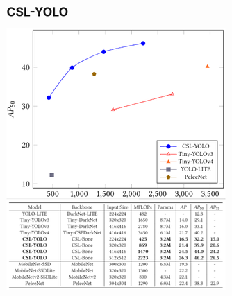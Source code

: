 # CSL-YOLO


![image](https://github.com/D0352276/CSL-YOLO/blob/main/demo/result_img.png)
![image](https://github.com/D0352276/CSL-YOLO/blob/main/demo/result_table.png)
